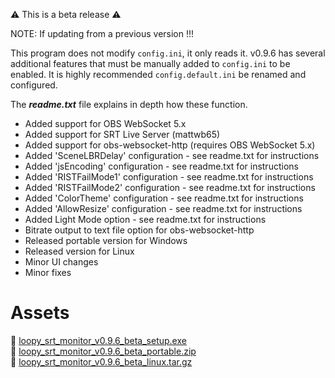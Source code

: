 ⚠️ This is a beta release ⚠️

NOTE: If updating from a previous version !!!

This program does not modify ```config.ini```, it only reads it. v0.9.6 has several additional features that must be manually added to ```config.ini``` to be enabled. It is highly recommended ```config.default.ini``` be renamed and configured.


The _**readme.txt**_ file explains in depth how these function.

- Added support for OBS WebSocket 5.x
- Added support for SRT Live Server (mattwb65)
- Added support for obs-websocket-http (requires OBS WebSocket 5.x)
- Added 'SceneLBRDelay' configuration - see readme.txt for instructions
- Added 'jsEncoding' configuration - see readme.txt for instructions
- Added 'RISTFailMode1' configuration - see readme.txt for instructions
- Added 'RISTFailMode2' configuration - see readme.txt for instructions
- Added 'ColorTheme' configuration - see readme.txt for instructions
- Added 'AllowResize' configuration - see readme.txt for instructions
- Added Light Mode option - see readme.txt for instructions
- Bitrate output to text file option for obs-websocket-http
- Released portable version for Windows
- Released version for Linux
- Minor UI changes
- Minor fixes

Assets
======

📁 [loopy_srt_monitor_v0.9.6_beta_setup.exe](https://github.com/loopy750/SRT-Stats-Monitor/raw/beta/loopy_srt_monitor_v0.9.6_beta_setup.exe)   
📁 [loopy_srt_monitor_v0.9.6_beta_portable.zip](https://github.com/loopy750/SRT-Stats-Monitor/raw/beta/loopy_srt_monitor_v0.9.6_beta_portable.zip)   
🐧 [loopy_srt_monitor_v0.9.6_beta_linux.tar.gz](https://github.com/loopy750/SRT-Stats-Monitor/raw/beta/loopy_srt_monitor_v0.9.6_beta_linux.tar.gz)
